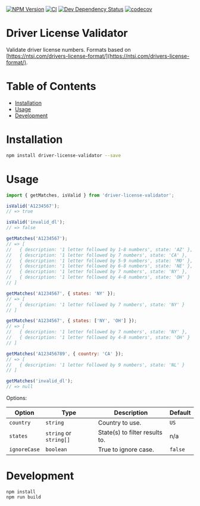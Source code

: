 [![NPM Version](https://badge.fury.io/js/js-rules-engine.svg)](https://badge.fury.io/js/driver-license-validator)
[![CI](https://github.com/justinlettau/driver-license-validator/workflows/CI/badge.svg)](https://github.com/justinlettau/driver-license-validator/actions)
[![Dev Dependency Status](https://david-dm.org/justinlettau/driver-license-validator/dev-status.svg)](https://david-dm.org/justinlettau/js-rules-engine?type=dev)
[![codecov](https://codecov.io/gh/justinlettau/driver-license-validator/branch/master/graph/badge.svg)](https://codecov.io/gh/justinlettau/driver-license-validator)

# Driver License Validator

Validate driver license numbers.
Formats based on [https://ntsi.com/drivers-license-format/](https://ntsi.com/drivers-license-format/).

# Table of Contents

- [Installation](#installation)
- [Usage](#usage)
- [Development](#development)

# Installation

```bash
npm install driver-license-validator --save
```

# Usage

```js
import { getMatches, isValid } from 'driver-license-validator';

isValid('A1234567');
// => true

isValid('invalid_dl');
// => false

getMatches('A1234567');
// => [
//   { description: '1 letter followed by 1-8 numbers', state: 'AZ' },
//   { description: '1 letter followed by 7 numbers', state: 'CA' },
//   { description: '1 letter followed by 5-9 numbers', state: 'MO' },
//   { description: '1 letter followed by 6-8 numbers', state: 'NE' },
//   { description: '1 letter followed by 7 numbers', state: 'NY' },
//   { description: '1 letter followed by 4-8 numbers', state: 'OH' }
// ]

getMatches('A1234567', { states: 'NY' });
// => [
//   { description: '1 letter followed by 7 numbers', state: 'NY' }
// ]

getMatches('A1234567', { states: ['NY', 'OH'] });
// => [
//   { description: '1 letter followed by 7 numbers', state: 'NY' },
//   { description: '1 letter followed by 4-8 numbers', state: 'OH' }
// ]

getMatches('A123456789', { country: 'CA' });
// => [
//   { description: '1 letter followed by 9 numbers', state: 'NL' }
// ]

getMatches('invalid_dl');
// => null
```

Options:

| Option       | Type                   | Description                    | Default |
| ------------ | ---------------------- | ------------------------------ | ------- |
| `country`    | `string`               | Country to use.                | `US`    |
| `states`     | `string` or `string[]` | State(s) to filter results to. | n/a     |
| `ignoreCase` | `boolean`              | True to ignore case.           | `false` |

# Development

```
npm install
npm run build
```
